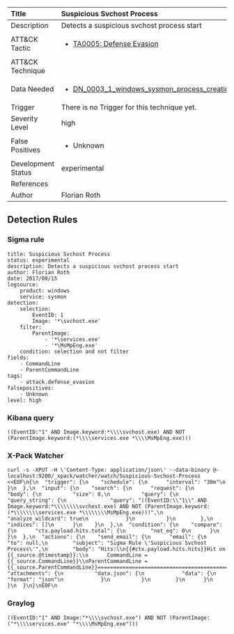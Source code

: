 | Title                | Suspicious Svchost Process                                                                                                                                                 |
|:---------------------|:------------------------------------------------------------------------------------------------------------------------------------------------------------|
| Description          | Detects a suspicious svchost process start                                                                                                                                           |
| ATT&amp;CK Tactic    | <ul><li>[TA0005: Defense Evasion](https://attack.mitre.org/tactics/TA0005)</li></ul>  |
| ATT&amp;CK Technique | <ul></ul>                             |
| Data Needed          | <ul><li>[DN_0003_1_windows_sysmon_process_creation](../Data_Needed/DN_0003_1_windows_sysmon_process_creation.md)</li></ul>                                                         |
| Trigger              |  There is no Trigger for this technique yet.  |
| Severity Level       | high                                                                                                                                                 |
| False Positives      | <ul><li>Unknown</li></ul>                                                                  |
| Development Status   | experimental                                                                                                                                                |
| References           | <ul></ul>                                                          |
| Author               | Florian Roth                                                                                                                                                |


## Detection Rules

### Sigma rule

```
title: Suspicious Svchost Process
status: experimental
description: Detects a suspicious svchost process start 
author: Florian Roth
date: 2017/08/15
logsource:
    product: windows
    service: sysmon
detection:
    selection:
        EventID: 1
        Image: '*\svchost.exe'
    filter:
        ParentImage: 
            - '*\services.exe'
            - '*\MsMpEng.exe'
    condition: selection and not filter
fields:
    - CommandLine
    - ParentCommandLine
tags:
    - attack.defense_evasion
falsepositives:
    - Unknown
level: high

```





### Kibana query

```
((EventID:"1" AND Image.keyword:*\\\\svchost.exe) AND NOT (ParentImage.keyword:(*\\\\services.exe *\\\\MsMpEng.exe)))
```





### X-Pack Watcher

```
curl -s -XPUT -H \'Content-Type: application/json\' --data-binary @- localhost:9200/_xpack/watcher/watch/Suspicious-Svchost-Process <<EOF\n{\n  "trigger": {\n    "schedule": {\n      "interval": "30m"\n    }\n  },\n  "input": {\n    "search": {\n      "request": {\n        "body": {\n          "size": 0,\n          "query": {\n            "query_string": {\n              "query": "((EventID:\\"1\\" AND Image.keyword:*\\\\\\\\svchost.exe) AND NOT (ParentImage.keyword:(*\\\\\\\\services.exe *\\\\\\\\MsMpEng.exe)))",\n              "analyze_wildcard": true\n            }\n          }\n        },\n        "indices": []\n      }\n    }\n  },\n  "condition": {\n    "compare": {\n      "ctx.payload.hits.total": {\n        "not_eq": 0\n      }\n    }\n  },\n  "actions": {\n    "send_email": {\n      "email": {\n        "to": null,\n        "subject": "Sigma Rule \'Suspicious Svchost Process\'",\n        "body": "Hits:\\n{{#ctx.payload.hits.hits}}Hit on {{_source.@timestamp}}:\\n      CommandLine = {{_source.CommandLine}}\\nParentCommandLine = {{_source.ParentCommandLine}}================================================================================\\n{{/ctx.payload.hits.hits}}",\n        "attachments": {\n          "data.json": {\n            "data": {\n              "format": "json"\n            }\n          }\n        }\n      }\n    }\n  }\n}\nEOF\n
```





### Graylog

```
((EventID:"1" AND Image:"*\\\\svchost.exe") AND NOT (ParentImage:("*\\\\services.exe" "*\\\\MsMpEng.exe")))
```

